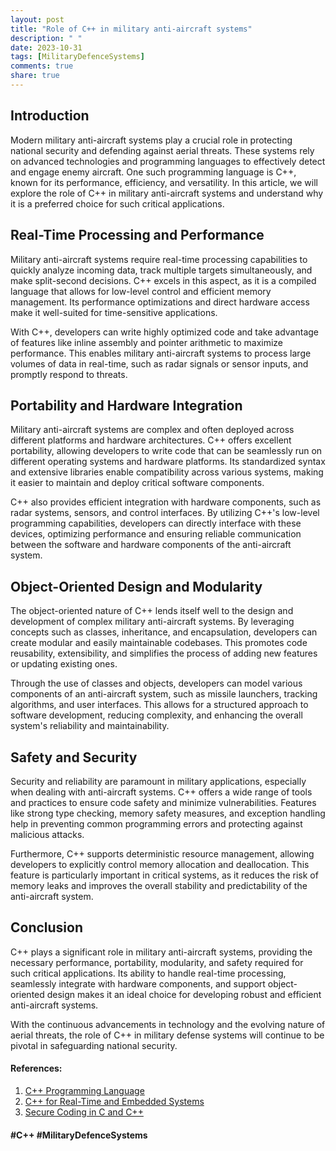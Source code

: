 ```yaml
---
layout: post
title: "Role of C++ in military anti-aircraft systems"
description: " "
date: 2023-10-31
tags: [MilitaryDefenceSystems]
comments: true
share: true
---
```


## Introduction

Modern military anti-aircraft systems play a crucial role in protecting national security and defending against aerial threats. These systems rely on advanced technologies and programming languages to effectively detect and engage enemy aircraft. One such programming language is C++, known for its performance, efficiency, and versatility. In this article, we will explore the role of C++ in military anti-aircraft systems and understand why it is a preferred choice for such critical applications.

## Real-Time Processing and Performance

Military anti-aircraft systems require real-time processing capabilities to quickly analyze incoming data, track multiple targets simultaneously, and make split-second decisions. C++ excels in this aspect, as it is a compiled language that allows for low-level control and efficient memory management. Its performance optimizations and direct hardware access make it well-suited for time-sensitive applications.

With C++, developers can write highly optimized code and take advantage of features like inline assembly and pointer arithmetic to maximize performance. This enables military anti-aircraft systems to process large volumes of data in real-time, such as radar signals or sensor inputs, and promptly respond to threats.

## Portability and Hardware Integration

Military anti-aircraft systems are complex and often deployed across different platforms and hardware architectures. C++ offers excellent portability, allowing developers to write code that can be seamlessly run on different operating systems and hardware platforms. Its standardized syntax and extensive libraries enable compatibility across various systems, making it easier to maintain and deploy critical software components.

C++ also provides efficient integration with hardware components, such as radar systems, sensors, and control interfaces. By utilizing C++'s low-level programming capabilities, developers can directly interface with these devices, optimizing performance and ensuring reliable communication between the software and hardware components of the anti-aircraft system.

## Object-Oriented Design and Modularity

The object-oriented nature of C++ lends itself well to the design and development of complex military anti-aircraft systems. By leveraging concepts such as classes, inheritance, and encapsulation, developers can create modular and easily maintainable codebases. This promotes code reusability, extensibility, and simplifies the process of adding new features or updating existing ones.

Through the use of classes and objects, developers can model various components of an anti-aircraft system, such as missile launchers, tracking algorithms, and user interfaces. This allows for a structured approach to software development, reducing complexity, and enhancing the overall system's reliability and maintainability.

## Safety and Security

Security and reliability are paramount in military applications, especially when dealing with anti-aircraft systems. C++ offers a wide range of tools and practices to ensure code safety and minimize vulnerabilities. Features like strong type checking, memory safety measures, and exception handling help in preventing common programming errors and protecting against malicious attacks.

Furthermore, C++ supports deterministic resource management, allowing developers to explicitly control memory allocation and deallocation. This feature is particularly important in critical systems, as it reduces the risk of memory leaks and improves the overall stability and predictability of the anti-aircraft system.

## Conclusion

C++ plays a significant role in military anti-aircraft systems, providing the necessary performance, portability, modularity, and safety required for such critical applications. Its ability to handle real-time processing, seamlessly integrate with hardware components, and support object-oriented design makes it an ideal choice for developing robust and efficient anti-aircraft systems.

With the continuous advancements in technology and the evolving nature of aerial threats, the role of C++ in military defense systems will continue to be pivotal in safeguarding national security.

#### References:

1. [C++ Programming Language](https://isocpp.org/)
2. [C++ for Real-Time and Embedded Systems](https://barrgroup.com/Embedded-Systems/How-To/C-Cplusplus-for-Embedded-Development)
3. [Secure Coding in C and C++](https://www.oreilly.com/library/view/secure-coding-in/9780132981970/) 

#### #C++ #MilitaryDefenceSystems